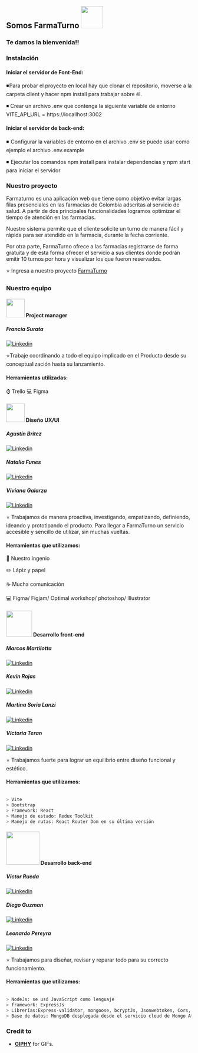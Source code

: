 <h2> Somos FarmaTurno
<img src="https://media.giphy.com/media/LnQjpWaON8nhr21vNW/giphy.gif" width="60"> </h2>

<h3>Te damos la bienvenida!! </h3> 

<h3>Instalación </h3> 

<h4>Iniciar el servidor de Font-End: </h4>
◾ Para probar el proyecto en local hay que clonar el repositorio, moverse a la carpeta client y hacer npm install para trabajar sobre él.

◾ Crear un archivo .env que contenga la siguiente variable de entorno VITE_API_URL = https://locallhost:3002

<h4>Iniciar el servidor de back-end: </h4>
◾  Configurar la variables de entorno en el archivo .env se puede usar como ejemplo el archivo .env.example

◾  Ejecutar los comandos npm install para instalar dependencias y npm start para iniciar el servidor



<h3>Nuestro proyecto </h3> 

Farmaturno es una aplicación web que tiene como objetivo evitar largas filas presenciales en las farmacias de Colombia adscritas al servicio de salud. A partir de dos principales funcionalidades logramos optimizar el tiempo de atención en las farmacias.

Nuestro sistema permite que el cliente solicite un turno de manera fácil y rápida para ser atendido en la farmacia, durante la fecha corriente. 

Por otra parte, FarmaTurno ofrece a las farmacias registrarse de forma gratuita y de esta forma ofrecer el servicio a sus clientes donde podrán emitir 10 turnos por hora y visualizar los que fueron reservados. 

⭐️ Ingresa a nuestro proyecto [FarmaTurno](https://c11-02-m-mern-farmaturno.vercel.app/nuevoTurno)

<h3>Nuestro equipo </h3> 
 
<h4> <img src="https://media.giphy.com/media/fYSnHlufseco8Fh93Z/giphy.gif" width="50"> Project manager </h4> 
  
 <h5>Francia Surata</h5> 

 [![Linkedin](https://img.shields.io/badge/-FranciaSurata-blue?style=flat&logo=Linkedin&logoColor=white)](https://www.linkedin.com/in/franciasurata)
  
 ⭐️Trabaje coordinando a todo el equipo implicado en el Producto desde su conceptualización hasta su lanzamiento.
 
 <h4>Herramientas utilizadas:</h4>
 
 ⌚ Trello
 💻 Figma


 <h4><img src="https://media.giphy.com/media/WUlplcMpOCEmTGBtBW/giphy.gif" width="50"> Diseño UX/UI</h4> 

<h5>Agustin Britez</h5> 

[![Linkedin](https://img.shields.io/badge/-AgustinBritez-blue?style=flat&logo=Linkedin&logoColor=white)](https://www.linkedin.com/in/agustin-britez-)

<h5>Natalia Funes</h5> 

[![Linkedin](https://img.shields.io/badge/-NataliaFunes-blue?style=flat&logo=Linkedin&logoColor=white)](https://www.linkedin.com/in/natalia-funes-)


<h5>Viviana Galarza</h5> 

[![Linkedin](https://img.shields.io/badge/-VivianaGalarza-blue?style=flat&logo=Linkedin&logoColor=white)](https://www.linkedin.com/in/vivianagalarza)


⭐️ Trabajamos de manera proactiva, investigando, empatizando, definiendo, ideando y prototipando el producto. Para llegar a FarmaTurno un servicio accesible y sencillo de utilizar, sin muchas vueltas.

<h4>Herramientas que utilizamos:</h4> 
 
 🚀 Nuestro ingenio
 
✏️ Lápiz y papel

☕ Mucha comunicación 

💻 Figma/ Figjam/ Optimal workshop/ photoshop/ Illustrator
<br>

<h4><img src="https://i.pinimg.com/originals/e4/26/70/e426702edf874b181aced1e2fa5c6cde.gif" width="70" /> Desarrollo front-end</h4>

<h5>Marcos Martilotta</h5> 

[![Linkedin](https://img.shields.io/badge/-MarcosMartilotta-blue?style=flat&logo=Linkedin&logoColor=white)](https://www.linkedin.com/in/marcos-octavio-martilotta-450a621a6)

<h5>Kevin Rojas</h5> 

[![Linkedin](https://img.shields.io/badge/-KevinRojas-blue?style=flat&logo=Linkedin&logoColor=white)](https://www.linkedin.com/in/kevin-oswaldo-rojas-velandia-73a343241/)


<h5>Martina Soria Lanzi</h5> 

[![Linkedin](https://img.shields.io/badge/-MartinaSoriaLanzi-blue?style=flat&logo=Linkedin&logoColor=white)](https://www.linkedin.com/in/martina-soria-lanzi-4004371b8/)


<h5>Victoria Teran</h5> 

[![Linkedin](https://img.shields.io/badge/-VictoriaTeran-blue?style=flat&logo=Linkedin&logoColor=white)](https://www.linkedin.com/in/victoria-t-026656103/)


⭐️ Trabajamos fuerte para lograr un equilibrio entre diseño funcional y estético. 

<h4>Herramientas que utilizamos:</h4>

````bash

> Vite
> Bootstrap
> Framework: React
> Manejo de estado: Redux Toolkit
> Manejo de rutas: React Router Dom en su última versión 
````


<h4> <img src="https://media.giphy.com/media/836HiJc7pgzy8iNXCn/giphy.gif" width="90"/> Desarrollo back-end </h4>

<h5>Victor Rueda</h5> 

[![Linkedin](https://img.shields.io/badge/-VictorRueda-blue?style=flat&logo=Linkedin&logoColor=white)](https://www.linkedin.com/in/victorrueda10/)


<h5>Diego Guzman </h5> 

[![Linkedin](https://img.shields.io/badge/-DiegoGuzman-blue?style=flat&logo=Linkedin&logoColor=white)](https://www.linkedin.com/in/diego-guzman-sanabria-001872215)


<h5>Leonardo Pereyra</h5> 

[![Linkedin](https://img.shields.io/badge/-LeonardoPereyra-blue?style=flat&logo=Linkedin&logoColor=white)](https://www.linkedin.com/in/leonardofrancopereyravelarde/)

⭐️ Trabajamos para diseñar, revisar y reparar todo para su correcto funcionamiento.

<h4>Herramientas que utilizamos:</h4>

````bash

> NodeJs: se usó JavaScript como lenguaje
> framework: ExpressJs
> Librerías:Express-validator, mongoose, bcryptJs, Jsonwebtoken, Cors, Dotenv, node-cron, ColorsJs, Morgan, moment
> Base de datos: MongoDB desplegada desde el servicio cloud de Mongo Atlas
````
 

<!-- Credit -->
### Credit to 
- [**GIPHY**](https://giphy.com/) for GIFs. 
 

 
